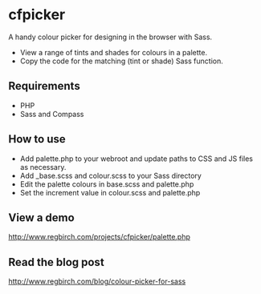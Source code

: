 cfpicker
========

A handy colour picker for designing in the browser with Sass.
- View a range of tints and shades for colours in a palette.
- Copy the code for the matching (tint or shade) Sass function.

Requirements
------------

- PHP
- Sass and Compass

How to use
------------------------------

- Add palette.php to your webroot and update paths to CSS and JS files as necessary.
- Add _base.scss and colour.scss to your Sass directory
- Edit the palette colours in base.scss and palette.php
- Set the increment value in colour.scss and palette.php

View a demo
-----------

http://www.regbirch.com/projects/cfpicker/palette.php

Read the blog post
------------------

http://www.regbirch.com/blog/colour-picker-for-sass



